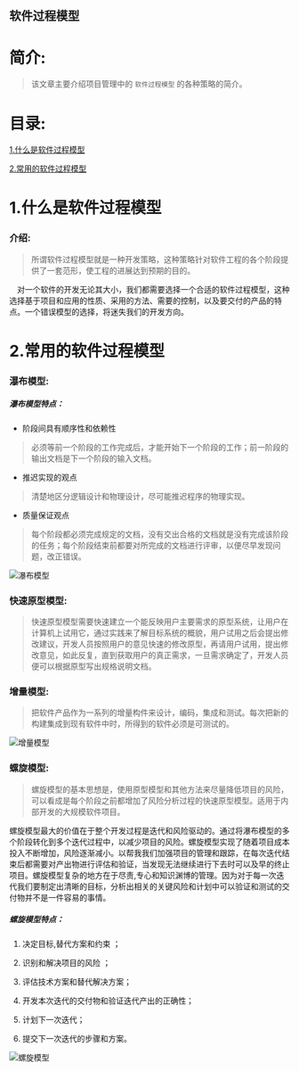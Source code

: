 软件过程模型
-------------

# 简介:

> 该文章主要介绍项目管理中的 `软件过程模型` 的各种策略的简介。 

# 目录:

[1.什么是软件过程模型](#1)

[2.常用的软件过程模型](#2)



# <span id = "1">**1.什么是软件过程模型**</span>

### 介绍:

> 所谓软件过程模型就是一种开发策略，这种策略针对软件工程的各个阶段提供了一套范形，使工程的进展达到预期的目的。

&ensp;&ensp;对一个软件的开发无论其大小，我们都需要选择一个合适的软件过程模型，这种选择基于项目和应用的性质、采用的方法、需要的控制，以及要交付的产品的特点。一个错误模型的选择，将迷失我们的开发方向。



# <span id = "2">**2.常用的软件过程模型**</span>

### 瀑布模型:

##### 瀑布模型特点：

- 阶段间具有顺序性和依赖性

> 必须等前一个阶段的工作完成后，才能开始下一个阶段的工作；前一阶段的输出文档是下一个阶段的输入文档。


- 推迟实现的观点

> 清楚地区分逻辑设计和物理设计，尽可能推迟程序的物理实现。


- 质量保证观点

> 每个阶段都必须完成规定的文档，没有交出合格的文档就是没有完成该阶段的任务；每个阶段结束前都要对所完成的文档进行评审，以便尽早发现问题，改正错误。



![瀑布模型](https://upload-images.jianshu.io/upload_images/12797094-5364ce2ac35c1fd4.png?imageMogr2/auto-orient/strip|imageView2/2/w/466)




### 快速原型模型:

> 快速原型模型需要快速建立一个能反映用户主要需求的原型系统，让用户在计算机上试用它，通过实践来了解目标系统的概貌，用户试用之后会提出修改建议，开发人员按照用户的意见快速的修改原型，再请用户试用，提出修改意见，如此反复，直到获取用户的真正需求，一旦需求确定了，开发人员便可以根据原型写出规格说明文档。



### 增量模型:

> 把软件产品作为一系列的增量构件来设计，编码，集成和测试。每次把新的构建集成到现有软件中时，所得到的软件必须是可测试的。


![增量模型](https://upload-images.jianshu.io/upload_images/12797094-12ac8dc63cbf0c7e.png?imageMogr2/auto-orient/strip|imageView2/2/w/413)



### 螺旋模型:

> 螺旋模型的基本思想是，使用原型模型和其他方法来尽量降低项目的风险，可以看成是每个阶段之前都增加了风险分析过程的快速原型模型。适用于内部开发的大规模软件项目。


螺旋模型最大的价值在于整个开发过程是迭代和风险驱动的。通过将瀑布模型的多个阶段转化到多个迭代过程中，以减少项目的风险。螺旋模型实现了随着项目成本投入不断增加，风险逐渐减小。以帮我我们加强项目的管理和跟踪，在每次迭代结束后都需要对产出物进行评估和验证，当发现无法继续进行下去时可以及早的终止项目。螺旋模型复杂的地方在于尽责,专心和知识渊博的管理。因为对于每一次迭代我们要制定出清晰的目标，分析出相关的关键风险和计划中可以验证和测试的交付物并不是一件容易的事情。


##### 螺旋模型特点：

1. 决定目标,替代方案和约束  ；

2. 识别和解决项目的风险 ；

3. 评估技术方案和替代解决方案；

4. 开发本次迭代的交付物和验证迭代产出的正确性；

5. 计划下一次迭代；

6. 提交下一次迭代的步骤和方案。



![螺旋模型](https://upload-images.jianshu.io/upload_images/12797094-2b8b124f2b313237.png?imageMogr2/auto-orient/strip|imageView2/2/w/354)




